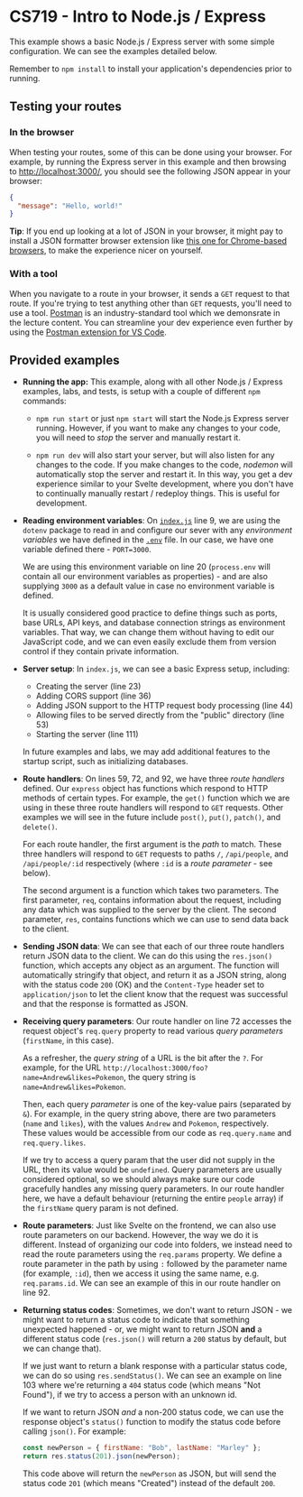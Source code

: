 # CS719 - Intro to Node.js / Express

This example shows a basic Node.js / Express server with some simple configuration. We can see the examples detailed below.

Remember to `npm install` to install your application's dependencies prior to running.

## Testing your routes

### In the browser

When testing your routes, some of this can be done using your browser. For example, by running the Express server in this example and then browsing to <http://localhost:3000/>, you should see the following JSON appear in your browser:

```json
{
  "message": "Hello, world!"
}
```

**Tip**: If you end up looking at a lot of JSON in your browser, it might pay to install a JSON formatter browser extension like [this one for Chrome-based browsers](https://chromewebstore.google.com/detail/json-formatter/bcjindcccaagfpapjjmafapmmgkkhgoa), to make the experience nicer on yourself.

### With a tool

When you navigate to a route in your browser, it sends a `GET` request to that route. If you're trying to test anything other than `GET` requests, you'll need to use a tool. [Postman](https://www.postman.com/downloads/) is an industry-standard tool which we demonsrate in the lecture content. You can streamline your dev experience even further by using the [Postman extension for VS Code](https://marketplace.visualstudio.com/items?itemName=Postman.postman-for-vscode).

## Provided examples

- **Running the app:** This example, along with all other Node.js / Express examples, labs, and tests, is setup with a couple of different `npm` commands:

  - `npm run start` or just `npm start` will start the Node.js Express server running. However, if you want to make any changes to your code, you will need to _stop_ the server and manually restart it.

  - `npm run dev` will also start your server, but will also listen for any changes to the code. If you make changes to the code, _nodemon_ will automatically stop the server and restart it. In this way, you get a dev experience similar to your Svelte development, where you don't have to continually manually restart / redeploy things. This is useful for development.

- **Reading environment variables**: On [`index.js`](./src/index.js) line 9, we are using the `dotenv` package to read in and configure our sever with any _environment variables_ we have defined in the [`.env`](./.env) file. In our case, we have one variable defined there - `PORT=3000`.

  We are using this environment variable on line 20 (`process.env` will contain all our environment variables as properties) - and are also supplying `3000` as a default value in case no environment variable is defined.

  It is usually considered good practice to define things such as ports, base URLs, API keys, and database connection strings as environment variables. That way, we can change them without having to edit our JavaScript code, and we can even easily exclude them from version control if they contain private information.

- **Server setup**: In `index.js`, we can see a basic Express setup, including:

  - Creating the server (line 23)
  - Adding CORS support (line 36)
  - Adding JSON support to the HTTP request body processing (line 44)
  - Allowing files to be served directly from the "public" directory (line 53)
  - Starting the server (line 111)

  In future examples and labs, we may add additional features to the startup script, such as initializing databases.

- **Route handlers**: On lines 59, 72, and 92, we have three _route handlers_ defined. Our `express` object has functions which respond to HTTP methods of certain types. For example, the `get()` function which we are using in these three route handlers will respond to `GET` requests. Other examples we will see in the future include `post()`, `put()`, `patch()`, and `delete()`.

  For each route handler, the first argument is the _path_ to match. These three handlers will respond to `GET` requests to paths `/`, `/api/people`, and `/api/people/:id` respectively (where `:id` is a _route parameter_ - see below).

  The second argument is a function which takes two parameters. The first parameter, `req`, contains information about the request, including any data which was supplied to the server by the client. The second parameter, `res`, contains functions which we can use to send data back to the client.

- **Sending JSON data**: We can see that each of our three route handlers return JSON data to the client. We can do this using the `res.json()` function, which accepts any object as an argument. The function will automatically stringify that object, and return it as a JSON string, along with the status code `200` (OK) and the `Content-Type` header set to `application/json` to let the client know that the request was successful and that the response is formatted as JSON.

- **Receiving query parameters**: Our route handler on line 72 accesses the request object's `req.query` property to read various _query parameters_ (`firstName`, in this case).

  As a refresher, the _query string_ of a URL is the bit after the `?`. For example, for the URL `http://localhost:3000/foo?name=Andrew&likes=Pokemon`, the query string is `name=Andrew&likes=Pokemon`.

  Then, each query _parameter_ is one of the key-value pairs (separated by `&`). For example, in the query string above, there are two parameters (`name` and `likes`), with the values `Andrew` and `Pokemon`, respectively. These values would be accessible from our code as `req.query.name` and `req.query.likes`.

  If we try to access a query param that the user did not supply in the URL, then its value would be `undefined`. Query parameters are usually considered optional, so we should always make sure our code gracefully handles any missing query parameters. In our route handler here, we have a default behaviour (returning the entire `people` array) if the `firstName` query param is not defined.

- **Route parameters**: Just like Svelte on the frontend, we can also use route parameters on our backend. However, the way we do it is different. Instead of organizing our code into folders, we instead need to read the route parameters using the `req.params` property. We define a route parameter in the path by using `:` followed by the parameter name (for example, `:id`), then we access it using the same name, e.g. `req.params.id`. We can see an example of this in our route handler on line 92.

- **Returning status codes**: Sometimes, we don't want to return JSON - we might want to return a status code to indicate that something unexpected happened - or, we might want to return JSON **and** a different status code (`res.json()` will return a `200` status by default, but we can change that).

  If we just want to return a blank response with a particular status code, we can do so using `res.sendStatus()`. We can see an example on line 103 where we're returning a `404` status code (which means "Not Found"), if we try to access a person with an unknown id.

  If we want to return JSON _and_ a non-200 status code, we can use the response object's `status()` function to modify the status code before calling `json()`. For example:

  ```js
  const newPerson = { firstName: "Bob", lastName: "Marley" };
  return res.status(201).json(newPerson);
  ```

  This code above will return the `newPerson` as JSON, but will send the status code `201` (which means "Created") instead of the default `200`.
